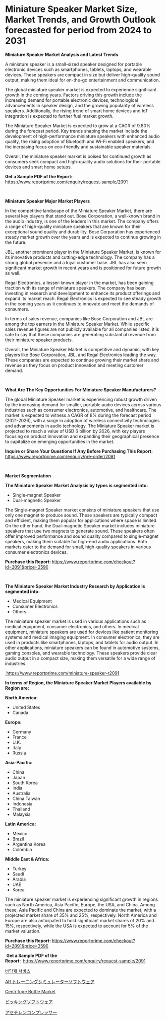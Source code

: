 <p><h1>Miniature Speaker Market Size, Market Trends, and Growth Outlook forecasted for period from 2024 to 2031</h1></p><p><strong>Miniature Speaker Market Analysis and Latest Trends</strong></p>
<p><p>A miniature speaker is a small-sized speaker designed for portable electronic devices such as smartphones, tablets, laptops, and wearable devices. These speakers are compact in size but deliver high-quality sound output, making them ideal for on-the-go entertainment and communication.</p><p>The global miniature speaker market is expected to experience significant growth in the coming years. Factors driving this growth include the increasing demand for portable electronic devices, technological advancements in speaker design, and the growing popularity of wireless speakers. Additionally, the rising trend of smart home devices and IoT integration is expected to further fuel market growth.</p><p>The Miniature Speaker Market is expected to grow at a CAGR of 9.80% during the forecast period. Key trends shaping the market include the development of high-performance miniature speakers with enhanced audio quality, the rising adoption of Bluetooth and Wi-Fi enabled speakers, and the increasing focus on eco-friendly and sustainable speaker materials.</p><p>Overall, the miniature speaker market is poised for continued growth as consumers seek compact and high-quality audio solutions for their portable devices and smart home setups.</p></p>
<p><strong>Get a Sample PDF of the Report:&nbsp;</strong> <a href="https://www.reportprime.com/enquiry/request-sample/2091">https://www.reportprime.com/enquiry/request-sample/2091</a></p>
<p>&nbsp;</p>
<p><strong>Miniature Speaker Major Market Players</strong></p>
<p><p>In the competitive landscape of the Miniature Speaker Market, there are several key players that stand out. Bose Corporation, a well-known brand in the audio industry, is one of the leaders in this market. The company offers a range of high-quality miniature speakers that are known for their exceptional sound quality and durability. Bose Corporation has experienced steady market growth over the years and is expected to continue growing in the future.</p><p>JBL, another prominent player in the Miniature Speaker Market, is known for its innovative products and cutting-edge technology. The company has a strong global presence and a loyal customer base. JBL has also seen significant market growth in recent years and is positioned for future growth as well.</p><p>Regal Electronics, a lesser-known player in the market, has been gaining traction with its range of miniature speakers. The company has been investing in research and development to enhance its product offerings and expand its market reach. Regal Electronics is expected to see steady growth in the coming years as it continues to innovate and meet the demands of consumers.</p><p>In terms of sales revenue, companies like Bose Corporation and JBL are among the top earners in the Miniature Speaker Market. While specific sales revenue figures are not publicly available for all companies listed, it is safe to say that these companies are generating substantial revenue from their miniature speaker products.</p><p>Overall, the Miniature Speaker Market is competitive and dynamic, with key players like Bose Corporation, JBL, and Regal Electronics leading the way. These companies are expected to continue growing their market share and revenue as they focus on product innovation and meeting customer demand.</p></p>
<p>&nbsp;</p>
<p><strong>What Are The Key Opportunities For Miniature Speaker Manufacturers?</strong></p>
<p><p>The global Miniature Speaker market is experiencing robust growth driven by the increasing demand for smaller, portable audio devices across various industries such as consumer electronics, automotive, and healthcare. The market is expected to witness a CAGR of 8% during the forecast period (2021-2026), with a surge in adoption of wireless connectivity technologies and advancements in audio technology. The Miniature Speaker market is projected to reach a value of USD 6 billion by 2026, with key players focusing on product innovation and expanding their geographical presence to capitalize on emerging opportunities in the market.</p></p>
<p><strong>Inquire or Share Your Questions If Any Before Purchasing This Report:</strong> <a href="https://www.reportprime.com/enquiry/pre-order/2091">https://www.reportprime.com/enquiry/pre-order/2091</a></p>
<p>&nbsp;</p>
<p><strong>Market Segmentation</strong></p>
<p><strong>The Miniature Speaker Market Analysis by types is segmented into:</strong></p>
<p><ul><li>Single-magnet Speaker</li><li>Dual-magnetic Speaker</li></ul></p>
<p><p>The Single-magnet Speaker market consists of miniature speakers that use only one magnet to produce sound. These speakers are typically compact and efficient, making them popular for applications where space is limited. On the other hand, the Dual-magnetic Speaker market includes miniature speakers that use two magnets to generate sound. These speakers often offer improved performance and sound quality compared to single-magnet speakers, making them suitable for high-end audio applications. Both markets cater to the demand for small, high-quality speakers in various consumer electronics devices.</p></p>
<p><strong>Purchase this Report:&nbsp;</strong><a href="https://www.reportprime.com/checkout?id=2091&price=3590">https://www.reportprime.com/checkout?id=2091&price=3590</a></p>
<p>&nbsp;</p>
<p><strong>The Miniature Speaker Market Industry Research by Application is segmented into:</strong></p>
<p><ul><li>Medical Equipment</li><li>Consumer Electronics</li><li>Others</li></ul></p>
<p><p>The miniature speaker market is used in various applications such as medical equipment, consumer electronics, and others. In medical equipment, miniature speakers are used for devices like patient monitoring systems and medical imaging equipment. In consumer electronics, they are used in products like smartphones, laptops, and tablets for audio output. In other applications, miniature speakers can be found in automotive systems, gaming consoles, and wearable technology. These speakers provide clear audio output in a compact size, making them versatile for a wide range of industries.</p></p>
<p><a href="https://www.reportprime.com/miniature-speaker-r2091">&nbsp;https://www.reportprime.com/miniature-speaker-r2091</a></p>
<p><strong>In terms of Region, the Miniature Speaker Market Players available by Region are:</strong></p>
<p>
    <p> <strong> North America: </strong>
        <ul>
            <li>United States</li>
            <li>Canada</li>
        </ul>
        </p> 
    <p> <strong> Europe: </strong>
        <ul>
            <li>Germany</li>
            <li>France</li>
            <li>U.K.</li>
            <li>Italy</li>
            <li>Russia</li>
        </ul>
        </p> 
    <p> <strong> Asia-Pacific: </strong>
        <ul>
            <li>China</li>
            <li>Japan</li>
            <li>South Korea</li>
            <li>India</li>
            <li>Australia</li>
            <li>China Taiwan</li>
            <li>Indonesia</li>
            <li>Thailand</li>
            <li>Malaysia</li>
        </ul>
        </p> 
    <p> <strong> Latin America: </strong>
        <ul>
            <li>Mexico</li>
            <li>Brazil</li>
            <li>Argentina Korea</li>
            <li>Colombia</li>
        </ul>
        </p> 
    <p> <strong> Middle East & Africa: </strong>
        <ul>
            <li>Turkey</li>
            <li>Saudi</li>
            <li>Arabia</li>
            <li>UAE</li>
            <li>Korea</li>
        </ul>
    </p>
    </p>
<p><p>The miniature speaker market is experiencing significant growth in regions such as North America, Asia Pacific, Europe, the USA, and China. Among these, Asia Pacific and China are expected to dominate the market, with a projected market share of 35% and 25%, respectively. North America and Europe are also anticipated to hold significant market shares of 20% and 15%, respectively, while the USA is expected to account for 5% of the market valuation.</p></p>
<p><strong>Purchase this Report: </strong><a href="https://www.reportprime.com/checkout?id=2091&price=3590">https://www.reportprime.com/checkout?id=2091&price=3590</a></p>
<p>&nbsp;<strong>Get a Sample PDF of the Report:&nbsp;&nbsp;</strong><a href="https://www.reportprime.com/enquiry/request-sample/2091">https://www.reportprime.com/enquiry/request-sample/2091</a></p>
<p><strong></strong></p>
<p><p><a href="https://medium.com/@cathymaggio31/%EB%A7%88%EC%BC%93-%EC%89%90%EC%96%B4-%ED%8A%B8%EB%A0%8C%EB%93%9C-%EB%B0%8F-%EC%84%B1%EC%9E%A5-%ED%8C%A8%ED%84%B4%EC%9D%84-%ED%95%B4%EB%8F%85%ED%95%98%EB%8A%94-%EB%B0%94%EB%8B%A5-%EC%8B%9C%EA%B3%B5-%EC%84%9C%EB%B9%84%EC%8A%A4-%EC%8B%9C%EC%9E%A5-%EC%A7%80%ED%91%9C-aefd9be8a5ef">바닥재 서비스</a></p><p><a href="https://github.com/decker5351/Market-Research-Report-List-1/blob/main/969413571964.md">AR トレーニングシミュレーターソフトウェア</a></p><p><a href="https://issuu.com/reportprime-2/docs/centrifuge-bottle-market-size-2030.pptx">Centrifuge Bottle Market</a></p><p><a href="https://github.com/KaydenJohns1964/Market-Research-Report-List-1/blob/main/356194971963.md">ピッキングソフトウェア</a></p><p><a href="https://medium.com/@rockcod61/%E3%82%A2%E3%82%BB%E3%83%81%E3%83%AC%E3%83%B3%E5%9C%A7%E7%B8%AE%E6%A9%9F%E5%B8%82%E5%A0%B4-%E3%82%BF%E3%82%A4%E3%83%97-%E3%82%A2%E3%83%97%E3%83%AA%E3%82%B1%E3%83%BC%E3%82%B7%E3%83%A7%E3%83%B3-%E3%81%8A%E3%82%88%E3%81%B3%E5%9C%B0%E7%90%86%E3%81%AB%E3%82%88%E3%82%8B%E5%8C%85%E6%8B%AC%E7%9A%84%E8%A9%95%E4%BE%A1-704fb2dbed50">アセチレンコンプレッサー</a></p></p>